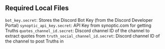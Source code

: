 ## Required Local Files
`bot_key.secret`: Stores the Discord Bot Key (from the Discord Developer Portal)
`synoptic_api_key.secret`: API Key from synoptic.com for getting Truths
`quotes_channel_id.secret`: Discord channel ID of the channel to extract quotes from
`truth_social_channel_id.secret`: Discord channel ID of the channel to post Truths in

